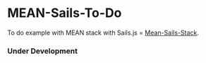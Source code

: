 # MEAN-Sails-To-Do

To do example with MEAN stack with Sails.js = [Mean-Sails-Stack](github.com/kazeidesign/Mean-Sails-Stack).

### Under Development

<!--
## Ready to use

This app is ready to use. Clone this repository ``` git clone https://github.com/kazeidesign/Mean-Sails-Stack.git ``` in your server.

Run `` cd Mean-Sails-Stack/ && npm install && sails lift ``.

/!\ At the first `` sails lift ``, wait less than one minute for the automatical bower install.

Look in your browser at [localhost:1337](http://localhost:1337). Your Sails.js app is ready and you can use Angular.js.

## Getting Started

#### Needed

[Node.js](https://nodejs.org/en/): version 4.4.4 LTS or later

[Sails.js](http://sailsjs.org): version 0.12.3 or later

<a href="https://www.mongodb.com/" target="_blank">MongoDB</a>: version 2.4.0 or later

<a href="https://angularjs.org/" target="_blank">Angular.js</a>: version 1.5.5 or later

[Grunt-sass](https://www.npmjs.com/package/grunt-sass): version 1.2.0 or later

[Angular-Sails](https://github.com/janpantel/angular-sails): version 1.1.4 or later (/!\ Doesn't work with 2.0.0 Beta version)

[Angular-Material](https://github.com/angular/material): version 1.1.0 or later

[Html5-boilerplate](https://github.com/h5bp/html5-boilerplate): version 5.3.0 or later

---

#### CRUD between AngularJS and SailsJS

```javascript
var app = angular.module("MyApp", ['ngSails']);

//OPTIONAL! Set socket URL!
app.config(['$sailsProvider', function ($sailsProvider) {
    $sailsProvider.url = 'http://foo.bar';
}]);

app.controller("FooController", function ($scope, $sails) {
  $scope.bars = [];

  (function () {
    // Using .success() and .error()
    $sails.get("/bars")
      .success(function (data, status, headers, jwr) {
        $scope.bars = data;
      })
      .error(function (data, status, headers, jwr) {
        alert('Houston, we got a problem!');
      });

    // Using .then()
    $sails.get("/bars")
      .then(function(resp){
          $scope.bars = resp.data;
      }, function(resp){
        alert('Houston, we got a problem!');
      });

    // Watching for updates
    var barsHandler = $sails.on("bars", function (message) {
      if (message.verb === "created") {
        $scope.bars.push(message.data);
      }
    });
    
    // Stop watching for updates
    $scope.$on('$destroy', function() {
      $sails.off('bars', barsHandler);
    });
    
  }());
});
```

---

### Example

 Under development

API Reference
--------------

### Sails.JS REST ###
Angular Sails wraps the native sails.js REST functions. For further information check out [the sails docs](http://sailsjs.org/#!documentation/sockets) and [Mike's Screencast](http://www.youtube.com/watch?v=GK-tFvpIR7c)

### Native socket functions ###
The sails service is nothing more like the native socket.io object!

Enjoy!

[KazeiDesign](https://github.com/kazeidesign)

---

#### To do

* Doc
* To do example
* Post example
* Front office & Back office example
* [grunt-scss-lint](https://github.com/ahmednuaman/grunt-scss-lint)
* [grunt-sass-lint](https://github.com/sasstools/grunt-sass-lint)
* [grunt-postcss](https://github.com/nDmitry/grunt-postcss)

-->